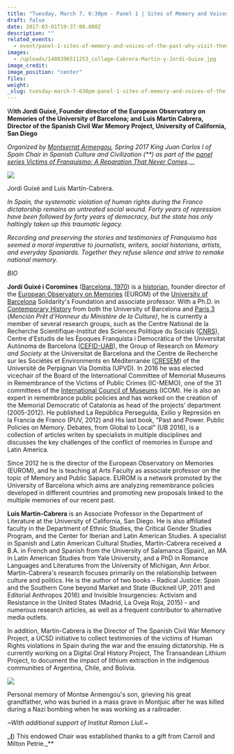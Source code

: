 ```yaml
---
title: "Tuesday, March 7, 6:30pm - Panel 1 | Sites of Memory and Voices of the Past: Why Visit Them, Why Listen to Them"
draft: false
date: 2017-03-01T19:37:00.000Z
description: ""
related_events:
  - event/panel-1-sites-of-memory-and-voices-of-the-past-why-visit-them-why-listen-to-them.md
images:
  - /uploads/1488396511253_collage-Cabrera-Martin-y-Jordi-Guixe.jpg
image_credit:
image_position: "center"
files:
weight:
_slug: tuesday-march-7-630pm-panel-1-sites-of-memory-and-voices-of-the-past-why-visit-them-why-listen-to-them
---
```


W**ith Jordi Guixé, Founder director of the European Observatory on Memories of the University of Barcelona; and Luis Martín Cabrera, Director of the Spanish Civil War Memory Project, University of California, San Diego**

_Organized by [Montserrat Armengou](http://www.kjcc.org/in-residence/montserrat-armengou/), Spring 2017 King Juan Carlos I of Spain Chair in Spanish Culture and Civilization (**) as part of the [panel series Victims of Franquismo: A Reparation That Never Comes](http://www.kjcc.org/news/panel-series-victims-of-franquismo-a-reparation-that-never-comes/)_.__

![](/uploads/1488396686511_Guixe-y-Martin.jpg)

<figcaption>Jordi Guixé and Luis Martín-Cabrera.</figcaption>



_In Spain, the systematic violation of human rights during the Franco dictatorship remains an untreated social wound. Forty years of repression have been followed by forty years of democracy, but the state has only haltingly taken up this traumatic legacy._

_Recording and preserving the stories and testimonies of _Franquismo_ has seemed a moral imperative to journalists, writers, social historians, artists, and everyday Spaniards. Together they refuse silence and strive to remake national memory._

_BIO_

**Jordi Guixé i Coromines** ([Barcelona, 1970](https://www.wikiwand.com/en/Barcelona)) is a [historian](https://www.wikiwand.com/en/Historian), founder director of the [European Observatory on Memories](http://www.europeanmemories.net/) (EUROM) of the [University of Barcelona](https://www.wikiwand.com/en/University_of_Barcelona) Solidarity's Foundation and associate professor. With a Ph.D. in [Contemporary History](https://www.wikiwand.com/en/Contemporary_History) from both the University of Barcelona and [Paris 3](https://www.wikiwand.com/en/Paris_3) (_Mención Prêt d'Honneur du Ministère de la Culture)_, he is currently a member of several research groups, such as the Centre National de la Recherche Scientifique-Institut des Sciences Politique du Socials ([CNRS](https://www.wikiwand.com/en/CNRS)), Centre d'Estudis de les Èpoques Franquista i Democràtica of the Universitat Autónoma de Barcelona ([CEFID-UAB](http://centresderecerca.uab.cat/cefid/)), the Group of Research on _Memory and Society_ at the Universitat de Barcelona and the Centre de Recherche sur les Sociétés et Environments en Méditerranée ([CRESEM](http://www.univ-perp.fr/fr/menu/recherche/axes-et-laboratoires/mediterranees-cultures-territoires-patrimoines-marches/cresem-centre-de-recherche-sur-les-societes-et-environnements-en-mediterranee-7480.kjsp)) of the Université de Perpignan Via Domitia (UPVD). In 2016 he was elected vicechair of the Board of the International Committee of Memorial Museums in Remembrance of the Victims of Public Crimes (IC-MEMO), one of the 31 committees of the [International Council of Museums](https://www.wikiwand.com/en/International_Council_of_Museums) (ICOM). He is also an expert in remembrance public policies and has worked on the creation of the Memorial Democratic of Catalonia as head of the projects’ department (2005-2012). He published La República Perseguida, Exilio y Represión en la Francia de Franco (PUV, 2012) and His last book, "Past and Power. Public Policies on Memory. Debates, from Global to Local" (UB 2016), is a collection of articles writen by specialists in multiple disciplines and discusses the key challenges of the conflict of memories in Europe and Latin America.

Since 2012 he is the director of the European Observatory on Memories (EUROM), and he is teaching at Arts Faculty as associate professor on the topic of Memory and Public Sapace. EUROM is a network promoted by the University of Barcelona which aims are analyzing remembrance policies developed in different countries and promoting new proposals linked to the multiple memories of our recent past.

**Luis Martín-Cabrera** is an Associate Professor in the Department of Literature at the University of California, San Diego. He is also affiliated faculty in the Department of Ethnic Studies, the Critical Gender Studies Program, and the Center for Iberian and Latin American Studies. A specialist in Spanish and Latin American Cultural Studies, Martín-Cabrera received a B.A. in French and Spanish from the University of Salamanca (Spain), an MA in Latin American Studies from Yale University, and a PhD in Romance Languages and Literatures from the University of Michigan, Ann Arbor. Martín-Cabrera's research focuses primarily on the relationship between culture and politics. He is the author of two books – Radical Justice: Spain and the Southern Cone beyond Market and State (Bucknell UP, 2011 and Editorial Anthropos 2016) and Invisible Insurgencies: Activism and Resistance in the United States (Madrid, La Oveja Roja, 2015) - and numerous research articles, as well as a frequent contributor to alternative media outlets.

In addition, Martín-Cabrera is the Director of The Spanish Civil War Memory Project, a UCSD initiative to collect testimonies of the victims of Human Rights violations in Spain during the war and the ensuing dictatorship. He is currently working on a Digital Oral History Project, The Transandean Lithium Project, to document the impact of lithium extraction in the indigenous communities of Argentina, Chile, and Bolivia.

![](/uploads/1488396852323_Gerard-i-Hilario.jpg)

<figcaption>Personal memory of Montse Armengou's son, grieving his great grandfather, who was buried in a mass grave in Montjuic after he was killed during a Nazi bombing when he was working as a railroader.</figcaption>



_~With additional support of Institut Ramon Llull.~_

**_(**) This endowed Chair was established thanks to a gift from Carroll and Milton Petrie._**

